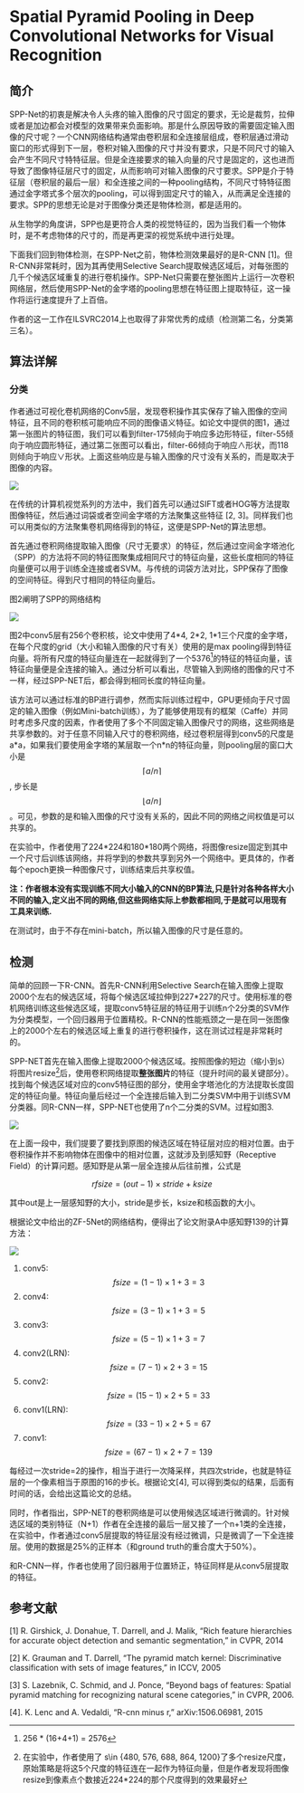 # Spatial Pyramid Pooling in Deep Convolutional Networks for Visual Recognition

## 简介

SPP-Net的初衷是解决令人头疼的输入图像的尺寸固定的要求，无论是裁剪，拉伸或者是加边都会对模型的效果带来负面影响。那是什么原因导致的需要固定输入图像的尺寸呢？一个CNN网络结构通常由卷积层和全连接层组成，卷积层通过滑动窗口的形式得到下一层，卷积对输入图像的尺寸并没有要求，只是不同尺寸的输入会产生不同尺寸特特征层。但是全连接要求的输入向量的尺寸是固定的，这也进而导致了图像特征层尺寸的固定，从而影响可对输入图像的尺寸要求。SPP是介于特征层（卷积层的最后一层）和全连接之间的一种pooling结构，不同尺寸特特征图通过金字塔式多个层次的pooling，可以得到固定尺寸的输入，从而满足全连接的要求。SPP的思想无论是对于图像分类还是物体检测，都是适用的。

从生物学的角度讲，SPP也是更符合人类的视觉特征的，因为当我们看一个物体时，是不考虑物体的尺寸的，而是再更深的视觉系统中进行处理。

下面我们回到物体检测，在SPP-Net之前，物体检测效果最好的是R-CNN \[1\]。但R-CNN非常耗时，因为其再使用Selective Search提取候选区域后，对每张图的几千个候选区域重复的进行卷机操作。SPP-Net只需要在整张图片上运行一次卷积网络层，然后使用SPP-Net的金字塔的pooling思想在特征图上提取特征，这一操作将运行速度提升了上百倍。

作者的这一工作在ILSVRC2014上也取得了非常优秀的成绩（检测第二名，分类第三名）。

## 算法详解

### 分类

作者通过可视化卷机网络的Conv5层，发现卷积操作其实保存了输入图像的空间特征，且不同的卷积核可能响应不同的图像语义特征。如论文中提供的图1，通过第一张图片的特征图，我们可以看到filter-175倾向于响应多边形特征，filter-55倾向于响应圆形特征，通过第二张图可以看出，filter-66倾向于响应∧形状，而118则倾向于响应∨形状。上面这些响应是与输入图像的尺寸没有关系的，而是取决于图像的内容。

![](/assets/SPP-NET_1.png)

在传统的计算机视觉系列的方法中，我们首先可以通过SIFT或者HOG等方法提取图像特征，然后通过词袋或者空间金字塔的方法聚集这些特征 \[2, 3\]。同样我们也可以用类似的方法聚集卷机网络得到的特征，这便是SPP-Net的算法思想。

首先通过卷积网络提取输入图像（尺寸无要求）的特征，然后通过空间金字塔池化（SPP）的方法将不同的特征图聚集成相同尺寸的特征向量，这些长度相同的特征向量便可以用于训练全连接或者SVM。与传统的词袋方法对比，SPP保存了图像的空间特征。得到尺寸相同的特征向量后。

图2阐明了SPP的网络结构

![](/assets/SPP-NET_2.png)

图2中conv5层有256个卷积核，论文中使用了4\*4, 2\*2, 1\*1三个尺度的金字塔，在每个尺度的grid（大小和输入图像的尺寸有关）使用的是max pooling得到特征向量。将所有尺度的特征向量连在一起就得到了一个5376[^1]的特征的特征向量，该特征向量便是全连接的输入。通过分析可以看出，尽管输入到网络的图像的尺寸不一样，经过SPP-NET后，都会得到相同长度的特征向量。

该方法可以通过标准的BP进行调参，然而实际训练过程中，GPU更倾向于尺寸固定的输入图像（例如Mini-batch训练），为了能够使用现有的框架（Caffe）并同时考虑多尺度的因素，作者使用了多个不同固定输入图像尺寸的网络，这些网络是共享参数的。对于任意不同输入尺寸的卷积网络，经过卷积层得到conv5的尺度是a\*a，如果我们要使用金字塔的某层取一个n\*n的特征向量，则pooling层的窗口大小是$$\lceil a/n \rceil$$, 步长是$$\lfloor a/n \rfloor$$。可见，参数的是和输入图像的尺寸没有关系的，因此不同的网络之间权值是可以共享的。

在实验中，作者使用了224\*224和180\*180两个网络，将图像resize固定到其中一个尺寸后训练该网络，并将学到的参数共享到另外一个网络中。更具体的，作者每个epoch更换一种图像尺寸，训练结束后共享权值。

**注：作者根本没有实现训练不同大小输入的CNN的BP算法,只是针对各种各样大小不同的输入,定义出不同的网络,但这些网络实际上参数都相同,于是就可以用现有工具来训练.**

在测试时，由于不存在mini-batch，所以输入图像的尺寸是任意的。

## 检测

简单的回顾一下R-CNN。首先R-CNN利用Selective Search在输入图像上提取2000个左右的候选区域，将每个候选区域拉伸到227\*227的尺寸。使用标准的卷机网络训练这些候选区域，提取conv5特征层的特征用于训练n个2分类的SVM作为分类模型，一个回归器用于位置精校。R-CNN的性能瓶颈之一是在同一张图像上的2000个左右的候选区域上重复的进行卷积操作，这在测试过程是非常耗时的。

SPP-NET首先在输入图像上提取2000个候选区域。按照图像的短边（缩小到s）将图片resize[^2]后，使用卷积网络提取**整张图片**的特征（提升时间的最关键部分）。找到每个候选区域对应的conv5特征图的部分，使用金字塔池化的方法提取长度固定的特征向量。特征向量后经过一个全连接后输入到二分类SVM中用于训练SVM分类器。同R-CNN一样，SPP-NET也使用了n个二分类的SVM。过程如图3.

![](/assets/SPP-NET_3.png)

在上面一段中，我们提要了要找到原图的候选区域在特征层对应的相对位置。由于卷积操作并不影响物体在图像中的相对位置，这就涉及到感知野（Receptive Field）的计算问题。感知野是从第一层全连接从后往前推，公式是


$$
rfsize = (out-1) \times stride + ksize
$$


其中out是上一层感知野的大小，stride是步长，ksize和核函数的大小。

根据论文中给出的ZF-5Net的网络结构，便得出了论文附录A中感知野139的计算方法：

![](/assets/SPP-NET_4.png)

1. conv5: $$fsize = (1 - 1) \times 1 + 3 = 3$$
2. conv4: $$fsize = (3 - 1) \times 1 + 3 = 5$$
3. conv3: $$fsize = (5 - 1) \times 1 + 3 = 7$$
4. conv2\(LRN\): $$fsize = (7 - 1) \times 2 + 3 = 15$$
5. conv2: $$fsize = (15 - 1) \times 2 + 5 = 33$$
6. conv1\(LRN\): $$fsize = (33 - 1) \times 2 + 5 = 67$$
7. conv1: $$fsize = (67 - 1) \times 2 + 7 = 139$$

每经过一次stride=2的操作，相当于进行一次降采样，共四次stride，也就是特征层的一个像素相当于原图的16的步长。根据论文\[4\], 可以得到类似的结果，后面有时间的话，会给出这篇论文的总结。

同时，作者指出，SPP-NET的卷积网络是可以使用候选区域进行微调的。针对候选区域的类别特征（N+1）作者在全连接的最后一层又接了一个n+1类的全连接，在实验中，作者通过conv5层提取的特征层没有经过微调，只是微调了一下全连接层。使用的数据是25%的正样本（和ground truth的重合度大于50%）。

和R-CNN一样，作者也使用了回归器用于位置矫正，特征同样是从conv5层提取的特征。

## 参考文献

\[1\] R. Girshick, J. Donahue, T. Darrell, and J. Malik, “Rich feature hierarchies for accurate object detection and semantic segmentation,” in CVPR, 2014

\[2\] K. Grauman and T. Darrell, “The pyramid match kernel: Discriminative classification with sets of image features,” in ICCV, 2005

\[3\] S. Lazebnik, C. Schmid, and J. Ponce, “Beyond bags of features: Spatial pyramid matching for recognizing natural scene categories,” in CVPR, 2006.

\[4\]. K. Lenc and A. Vedaldi, “R-cnn minus r,” arXiv:1506.06981, 2015

[^1]: 256 \* \(16+4+1\) = 2576

[^2]: 在实验中，作者使用了 s\in {480, 576, 688, 864, 1200}了多个resize尺度，原始策略是将这5个尺度的特征连在一起作为特征向量，但是作者发现将图像resize到像素点个数接近224\*224的那个尺度得到的效果最好

